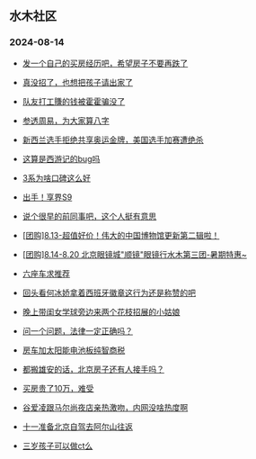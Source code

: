 ## 水木社区 
### 2024-08-14

+ [发一个自己的买房经历吧，希望房子不要再跌了](https://www.newsmth.net/nForum/article/OurEstate/3058408)

+ [真没招了，也想把孩子请出家了](https://www.newsmth.net/nForum/article/PreUnivEdu/197390)

+ [队友打工賺的钱被霍霍骗没了](https://www.newsmth.net/nForum/article/FamilyLife/1766812220)

+ [参透周易，为大家算八字](https://www.newsmth.net/nForum/article/Age/20314377)

+ [新西兰选手拒绝共享奥运金牌，美国选手加赛遭绝杀](https://www.newsmth.net/nForum/article/Olympic/1619491)

+ [这算是西游记的bug吗](https://www.newsmth.net/nForum/article/MMJoke/1634823105)

+ [3系为啥口碑这么好](https://www.newsmth.net/nForum/article/AutoWorld/1944889411)

+ [出手！享界S9](https://www.newsmth.net/nForum/article/GreenAuto/1647338)

+ [说个很早的前同事吧，这个人挺有意思](https://www.newsmth.net/nForum/article/WorkingLife/132802)

+ [[团购]8.13-超值好价！伟大的中国博物馆更新第二辑啦！](https://www.newsmth.net/nForum/article/ADAgent_TG/1324396)

+ [[团购]8.14-8.20 北京眼镜城"顺镜"眼镜行水木第三团-暑期特惠~](https://www.newsmth.net/nForum/article/ADAgent_TG/1324436)

+ [六座车求推荐](https://www.newsmth.net/nForum/article/GreenAuto/1648263)

+ [回头看何冰娇拿着西班牙徽章这行为还是称赞的吧](https://www.newsmth.net/nForum/article/Olympic/1620246)

+ [晚上带闺女学球旁边来两个花枝招展的小姑娘](https://www.newsmth.net/nForum/article/Pingpang/12395)

+ [问一个问题，法律一定正确吗？](https://www.newsmth.net/nForum/article/FamilyLife/1766814687)

+ [房车加太阳能电池板纯智商税](https://www.newsmth.net/nForum/article/AutoWorld/1944890035)

+ [都搬雄安的话，北京房子还有人接手吗？](https://www.newsmth.net/nForum/article/OurEstate/3059300)

+ [买房贵了10万，难受](https://www.newsmth.net/nForum/article/Age/20371047)

+ [谷爱凌跟马尔尚夜店亲热激吻，内网没啥热度啊](https://www.newsmth.net/nForum/article/Olympic/1620627)

+ [十一准备北京自驾去阿尔山往返](https://www.newsmth.net/nForum/article/AutoTravel/13659832)

+ [三岁孩子可以做ct么](https://www.newsmth.net/nForum/article/Children/932727920)

